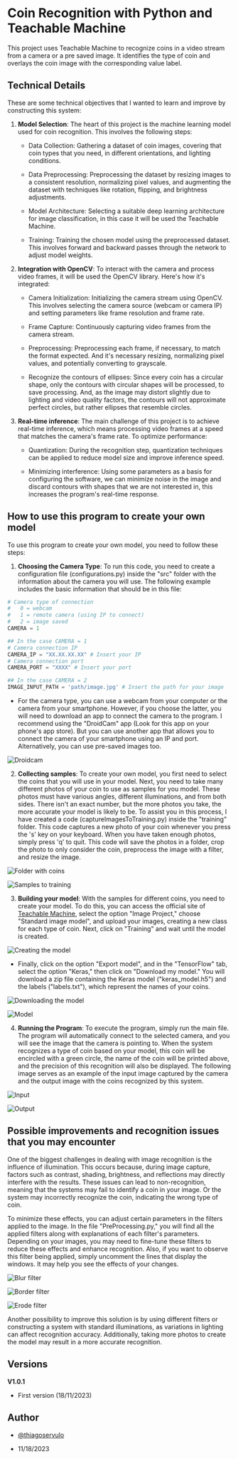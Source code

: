 # Coin Recognition with Python and Teachable Machine

This project uses Teachable Machine to recognize coins in a video stream from a camera or a pre saved image. 
It identifies the type of coin and overlays the coin image with the corresponding value label.

## Technical Details

These are some technical objectives that I wanted to learn and improve by constructing this system:

1. **Model Selection**: The heart of this project is the machine learning model used for coin recognition. This involves the following steps:

   * Data Collection: Gathering a dataset of coin images, covering that coin types that you need, in different orientations, and lighting conditions.

   * Data Preprocessing: Preprocessing the dataset by resizing images to a consistent resolution, normalizing pixel values, and augmenting the dataset with techniques like rotation, flipping, and brightness adjustments.

   * Model Architecture: Selecting a suitable deep learning architecture for image classification, in this case it will be used the Teachable Machine. 

   * Training: Training the chosen model using the preprocessed dataset. This involves forward and backward passes through the network to adjust model weights.


2. **Integration with OpenCV**: To interact with the camera and process video frames, it will be used the OpenCV library. Here's how it's integrated:

    * Camera Initialization: Initializing the camera stream using OpenCV. This involves selecting the camera source (webcam or camera IP) and setting parameters like frame resolution and frame rate.

    * Frame Capture: Continuously capturing video frames from the camera stream.

    * Preprocessing: Preprocessing each frame, if necessary, to match the format expected. And it's necessary resizing, normalizing pixel values, and potentially converting to grayscale.

    * Recognize the contours of ellipses: Since every coin has a circular shape, only the contours with circular shapes will be processed, to save processing. And, as the image may distort slightly due to lighting and video quality factors, the contours will not approximate perfect circles, but rather ellipses that resemble circles.


3. **Real-time inference**: The main challenge of this project is to achieve real-time inference, which means processing video frames at a speed that matches the camera's frame rate. To optimize performance:

    * Quantization: During the recognition step, quantization techniques can be applied to reduce model size and improve inference speed.

    * Minimizing interference: Using some parameters as a basis for configuring the software, we can minimize noise in the image and discard contours with shapes that we are not interested in, this increases the program's real-time response.

## How to use this program to create your own model

To use this program to create your own model, you need to follow these steps:

1. **Choosing the Camera Type**: To run this code, you need to create a configuration file (configurations.py) inside the "src" folder with the information about the camera you will use. The following example includes the basic information that should be in this file:

```python
# Camera type of connection
#   0 = webcam
#   1 = remote camera (using IP to connect)
#   2 = image saved
CAMERA = 1

## In the case CAMERA = 1
# Camera connection IP
CAMERA_IP = "XX.XX.XX.XX" # Insert your IP
# Camera connection port
CAMERA_PORT = "XXXX" # Insert your port

## In the case CAMERA = 2
IMAGE_INPUT_PATH = 'path/image.jpg' # Insert the path for your image
```

* For the camera type, you can use a webcam from your computer or the camera from your smartphone. However, if you choose the latter, you will need to download an app to connect the camera to the program. I recommend using the "DroidCam" app (Look for this app on your phone's app store). But you can use another app that allows you to connect the camera of your smartphone using an IP and port. Alternatively, you can use pre-saved images too.

![Droidcam][droidcam]

2. **Collecting samples**: To create your own model, you first need to select the coins that you will use in your model. Next, you need to take many different photos of your coin to use as samples for you model. These photos must have various angles, different illuminations, and from both sides. There isn't an exact number, but the more photos you take, the more accurate your model is likely to be. To assist you in this process, I have created a code (captureImagesToTraining.py) inside the "training" folder. This code captures a new photo of your coin whenever you press the 's' key on your keyboard. When you have taken enough photos, simply press 'q' to quit. This code will save the photos in a folder, crop the photo to only consider the coin, preprocess the image with a filter, and resize the image.

![Folder with coins][coins_to_training_1]

![Samples to training][coins_to_training_2]


3. **Building your model**: With the samples for different coins, you need to create your model. To do this, you can access the official site of [Teachable Machine], select the option "Image Project," choose "Standard image model", and upload your images, creating a new class for each type of coin. Next, click on "Training" and wait until the model is created. 

![Creating the model][creating_model]

* Finally, click on the option "Export model", and in the "TensorFlow" tab, select the option "Keras," then click on "Download my model." You will download a zip file containing the Keras model ("keras_model.h5") and the labels ("labels.txt"), which represent the names of your coins.

![Downloading the model][download_your_model]

![Model][model]

4. **Running the Program**: To execute the program, simply run the main file. The program will automatically connect to the selected camera, and you will see the image that the camera is pointing to. When the system recognizes a type of coin based on your model, this coin will be encircled with a green circle, the name of the coin will be printed above, and the precision of this recognition will also be displayed. The following image serves as an example of the input image captured by the camera and the output image with the coins recognized by this system.

![Input][input]

![Output][output]

## Possible improvements and recognition issues that you may encounter

One of the biggest challenges in dealing with image recognition is the influence of illumination. This occurs because, during image capture, factors such as contrast, shading, brightness, and reflections may directly interfere with the results. These issues can lead to non-recognition, meaning that the systems may fail to identify a coin in your image. Or the system may incorrectly recognize the coin, indicating the wrong type of coin.

To minimize these effects, you can adjust certain parameters in the filters applied to the image. In the file "PreProcessing.py," you will find all the applied filters along with explanations of each filter's parameters. Depending on your images, you may need to fine-tune these filters to reduce these effects and enhance recognition. Also, if you want to observe this filter being applied, simply uncomment the lines that display the windows. It may help you see the effects of your changes.

![Blur filter][blur]

![Border filter][border]

![Erode filter][erode]

Another possibility to improve this solution is by using different filters or constructing a system with standard illuminations, as variations in lighting can affect recognition accuracy. Additionally, taking more photos to create the model may result in a more accurate recognition.

## Versions

**V1.0.1**
* First version (18/11/2023)

## Author
- [@thiagoservulo](https://github.com/ThiagoServulo)

- 11/18/2023

[droidcam]: images/droidcam.png
[coins_to_training_1]: images/coins_to_training.png
[coins_to_training_2]: images/coins_to_training_2.png
[Teachable Machine]: https://teachablemachine.withgoogle.com/
[creating_model]: images/creating_model.png
[download_your_model]: images/download_your_model.png
[model]: images/model.png
[input]: images/input.png
[output]: images/output.png
[blur]: images/blur_filter.png
[border]: images/border_filter.png
[erode]: images/erode_filer.png